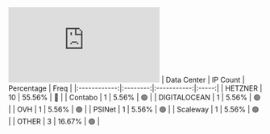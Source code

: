![Diagramm](https://github.com/obajay/StateSync-snapshots/blob/main/Projects/OKP4/1/README.md)
| Data Center | IP Count | Percentage | Freq |
|:------------:|:--------:|:-----------:|:-----:|
| HETZNER | 10 | 55.56% | 🔴 |
| Contabo | 1 | 5.56% | 🟢 |
| DIGITALOCEAN | 1 | 5.56% | 🟢 |
| OVH | 1 | 5.56% | 🟢 |
| PSINet | 1 | 5.56% | 🟢 |
| Scaleway | 1 | 5.56% | 🟢 |
| OTHER | 3 | 16.67% | 🟢 |